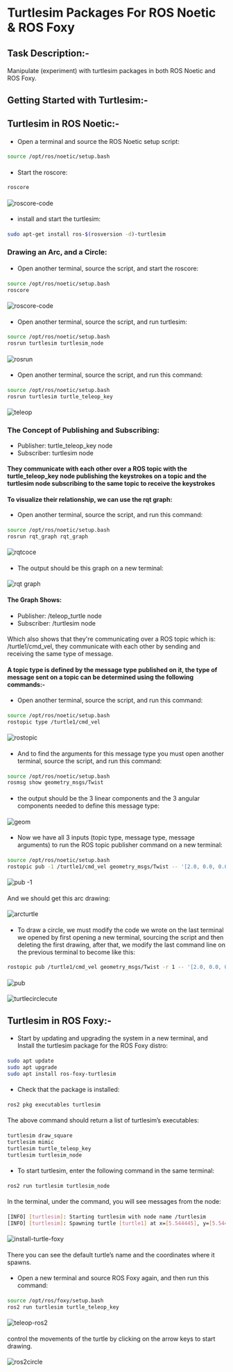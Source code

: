 # Turtlesim Packages For ROS Noetic & ROS Foxy
####
## Task Description:-
#### 
Manipulate (experiment) with turtlesim packages in both ROS Noetic and ROS Foxy.
#### 
## Getting Started with Turtlesim:- 
#### 
## Turtlesim in ROS Noetic:-
####  
- Open a terminal and source the ROS Noetic setup script:
#### 
```bash
source /opt/ros/noetic/setup.bash
```
####
- Start the roscore:
####
```bash
roscore
```
#### 
![roscore-code](https://github.com/user-attachments/assets/6ceaa81d-fe97-40c3-a15d-22f5c535445a)
#### 
- install and start the turtlesim:
####
```bash
sudo apt-get install ros-$(rosversion -d)-turtlesim
```
####
### Drawing an Arc, and a Circle:
#### 
- Open another terminal, source the script, and start the roscore:
####
```bash
source /opt/ros/noetic/setup.bash
roscore
```
#### 
![roscore-code](https://github.com/user-attachments/assets/6ceaa81d-fe97-40c3-a15d-22f5c535445a)
####  
- Open another terminal, source the script, and run turtlesim:
####
```bash
source /opt/ros/noetic/setup.bash
rosrun turtlesim turtlesim_node
```
#### 
![rosrun](https://github.com/user-attachments/assets/c62bd4eb-3bc5-46fd-85f8-b228dc45c9c8)
####
- Open another terminal, source the script, and run this command:
#### 
```bash
source /opt/ros/noetic/setup.bash
rosrun turtlesim turtle_teleop_key
```
#### 
![teleop](https://github.com/user-attachments/assets/c0233caf-8c32-494b-8ebd-364fec392282)
#### 
### The Concept of Publishing and Subscribing:
- Publisher: turtle_teleop_key node
- Subscriber: turtlesim node
#### 
#### They communicate with each other over a ROS topic with the turtle_teleop_key node publishing the keystrokes on a topic and the turtlesim node subscribing to the same topic to receive the keystrokes
#### 
#### To visualize their relationship, we can use the rqt graph:
- Open another terminal, source the script, and run this command:
####
```bash
source /opt/ros/noetic/setup.bash
rosrun rqt_graph rqt_graph
```
#### 
![rqtcoce](https://github.com/user-attachments/assets/ad9cd5f6-8b3a-45aa-8d7d-ea9d67293f39)
#### 
- The output should be this graph on a new terminal:
#### 
![rqt graph](https://github.com/user-attachments/assets/e0856ffb-4e26-4128-b1a6-f3be2fa3b39b)
#### 
#### The Graph Shows:
####
- Publisher: /teleop_turtle node
- Subscriber: /turtlesim node
#### 
Which also shows that they're communicating over a ROS topic which is: /turtle1/cmd_vel, they communicate with each other by sending and receiving the same type of message.
#### 
#### A topic type is defined by the message type published on it, the type of message sent on a topic can be determined using the following commands:-
#### 
- Open another terminal, source the script, and run this command:
#### 
```bash
source /opt/ros/noetic/setup.bash
rostopic type /turtle1/cmd_vel
```
#### 
![rostopic](https://github.com/user-attachments/assets/7b4462ee-fa89-46aa-be16-8e57958f8bf2)
#### 
- And to find the arguments for this message type you must open another terminal, source the script, and run this command:
####
```bash
source /opt/ros/noetic/setup.bash
rosmsg show geometry_msgs/Twist
```
####
- the output should be the 3 linear components and the 3 angular components needed to define this message type:
####
![geom](https://github.com/user-attachments/assets/5aab369e-ff36-4775-8c9c-4bade0550651)
#### 
- Now we have all 3 inputs (topic type, message type, message arguments) to run the ROS topic publisher command on a new terminal:
####
```bash
source /opt/ros/noetic/setup.bash
rostopic pub -1 /turtle1/cmd_vel geometry_msgs/Twist -- '[2.0, 0.0, 0.0]' '[0.0, 0.0, -1.8]'
```
#### 
![pub -1](https://github.com/user-attachments/assets/266e0a5d-3ba0-4ebb-9dd5-d15807d2bfc1)
####
And we should get this arc drawing:
#### 
![arcturtle](https://github.com/user-attachments/assets/316ef956-3585-4bb1-b680-01929bc8c9b6)
#### 
- To draw a circle, we must modify the code we wrote on the last terminal we opened by first opening a new terminal, sourcing the script and then deleting the first drawing, after that, we modify the last command line on the previous terminal to become like this:
####
```bash
rostopic pub /turtle1/cmd_vel geometry_msgs/Twist -r 1 -- '[2.0, 0.0, 0.0]' '[0.0, 0.0, -1.8]'
```
#### 
![pub](https://github.com/user-attachments/assets/c221ff58-8da9-40da-83ec-49b9568da8ce)
#### 
![turtlecirclecute](https://github.com/user-attachments/assets/1a74a213-0cd7-41ff-a50b-1c9561ec1f79)
#### 
## Turtlesim in ROS Foxy:-
####
- Start by updating and upgrading the system in a new terminal, and Install the turtlesim package for the ROS Foxy distro:
#### 
```bash
sudo apt update
sudo apt upgrade
sudo apt install ros-foxy-turtlesim
```
#### 
- Check that the package is installed:
#### 
```bash
ros2 pkg executables turtlesim
```
####
The above command should return a list of turtlesim’s executables:
#### 
```bash
turtlesim draw_square
turtlesim mimic
turtlesim turtle_teleop_key
turtlesim turtlesim_node
```
####
- To start turtlesim, enter the following command in the same terminal:
####
```bash
ros2 run turtlesim turtlesim_node
```
#### 
In the terminal, under the command, you will see messages from the node:
#### 
```bash
[INFO] [turtlesim]: Starting turtlesim with node name /turtlesim
[INFO] [turtlesim]: Spawning turtle [turtle1] at x=[5.544445], y=[5.544445], theta=[0.000000]
```
#### 
![install-turtle-foxy](https://github.com/user-attachments/assets/bdc52541-137d-4b16-9ae0-e773941653d6)
#### 
There you can see the default turtle’s name and the coordinates where it spawns.
#### 
- Open a new terminal and source ROS Foxy again, and then run this command:
#### 
```bash
source /opt/ros/foxy/setup.bash
ros2 run turtlesim turtle_teleop_key
```
#### 
![teleop-ros2](https://github.com/user-attachments/assets/4538b0ae-b5a5-4ce8-ab30-5a6ecb3b1a8f)
#### 
control the movements of the turtle by clicking on the arrow keys to start drawing.
#### 
![ros2circle](https://github.com/user-attachments/assets/b1d9f94d-2b52-4277-a113-4b24fb985087)
#### 
